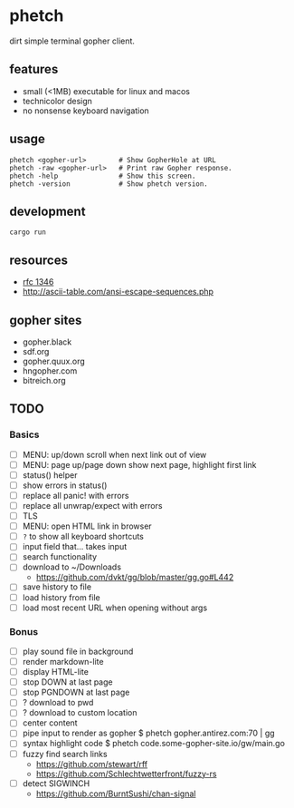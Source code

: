 # phetch

dirt simple terminal gopher client.

## features

- small (<1MB) executable for linux and macos
- technicolor design
- no nonsense keyboard navigation

## usage

    phetch <gopher-url>        # Show GopherHole at URL
    phetch -raw <gopher-url>   # Print raw Gopher response.
    phetch -help               # Show this screen.
    phetch -version            # Show phetch version.

## development

    cargo run
    
## resources

- [rfc 1346](https://tools.ietf.org/html/rfc1436)
- http://ascii-table.com/ansi-escape-sequences.php

## gopher sites

- gopher.black
- sdf.org
- gopher.quux.org
- hngopher.com 
- bitreich.org

## TODO

### Basics
- [ ] MENU: up/down scroll when next link out of view
- [ ] MENU: page up/page down show next page, highlight first link
- [ ] status() helper
- [ ] show errors in status()
- [ ] replace all panic! with errors
- [ ] replace all unwrap/expect with errors
- [ ] TLS
- [ ] MENU: open HTML link in browser
- [ ] `?` to show all keyboard shortcuts
- [ ] input field that... takes input
- [ ] search functionality
- [ ] download to ~/Downloads
    - https://github.com/dvkt/gg/blob/master/gg.go#L442
- [ ] save history to file
- [ ] load history from file
- [ ] load most recent URL when opening without args
### Bonus
- [ ] play sound file in background
- [ ] render markdown-lite
- [ ] display HTML-lite
- [ ] stop DOWN at last page
- [ ] stop PGNDOWN at last page
- [ ] ? download to pwd
- [ ] ? download to custom location
- [ ] center content
- [ ] pipe input to render as gopher
      $ phetch gopher.antirez.com:70 | gg
- [ ] syntax highlight code
      $ phetch code.some-gopher-site.io/gw/main.go
- [ ] fuzzy find search links
    - https://github.com/stewart/rff
    - https://github.com/Schlechtwetterfront/fuzzy-rs
- [ ] detect SIGWINCH 
    - https://github.com/BurntSushi/chan-signal